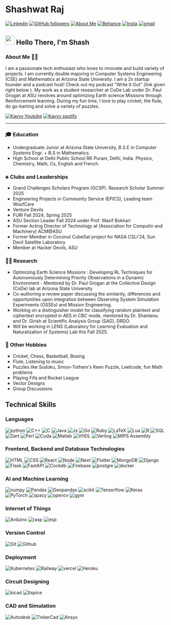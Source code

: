 # Shashwat Raj 


<a href="https://www.linkedin.com/in/raj-shashwat"><img alt="Linkedin" src="https://img.shields.io/badge/linkedin-%230077B5.svg?&style=for-the-badge&logo=Linkedin&logoColor=white&color=0077B5"></a>
<a href="https://www.github.com/darthvader58"><img alt="GitHub followers" src="https://img.shields.io/github/followers/darthvader58?&style=for-the-badge&color=419478&logo=github"></a>
<a href="https://www.shashwatraj.com"><img alt="About Me" src="https://img.shields.io/badge/Website-975ADD?&style=for-the-badge"></a>
<a href="https://www.behance.net/shashwatraj1"><img alt="Behance" src="https://img.shields.io/badge/Behance-%230077B5.svg?&style=for-the-badge&logo=behance&logoColor=white&color=1769FF"></a>
<a href="https://www.instagram.com/shash._me"><img alt="Insta" src="https://img.shields.io/badge/Socials-%20FF0069.svg?&style=for-the-badge&logo=instagram&logoColor=white&color=FF0069"></a>
<a href="mailto:rajayshashwat@gmail.com"><img alt="gmail" src="https://img.shields.io/badge/Contact_Me-%232D2B55.svg?&style=for-the-badge&logo=gmail&color=2D2B55"></a>

## <img src="https://github.com/TheDudeThatCode/TheDudeThatCode/blob/master/Assets/Hi.gif" width="29px"> Hello There, I'm Shash

### About Me 👨‍🦱

I am a passionate tech enthusiast who loves to innovate and build variety of projects. I am currently double majoring  in Computer Systems Engineering (CSE) and Mathematics at Arizona State University. I am a 2x startup founder and a podcast host! Check out my podcast "Write It Out" (link given right below ). My work as a student researcher at CoDe Lab under Dr. Paul Grogan at ASU revolves around optimizing Earth science Missions  through Reinforcement learning. During my fun time, I love to play cricket, the flute, do go-karting and solve a variety of puzzles. <br>

<a href="https://www.youtube.com/@Kavvy.literary"><img alt="Kavvy Youtube" src="https://img.shields.io/badge/Write_It_Out-%FF0000.svg?&style=for-the-badge&logo=youtube&color=FF0000"></a>
<a href="https://open.spotify.com/show/3hOrhL4KTN4vRYUcfstmyy?si=126ae7984d674145"><img alt="Kavvy spotify" src="https://img.shields.io/badge/Write_It_Out-%1ED760.svg?&style=for-the-badge&logo=spotify&logoColor=white&color=1ED760"></a><br>
<hr>

### 🎓 Education 
<ul type=square>
<li>Undergraduate Junior at Arizona State University, B.S.E in Computer Systems Engr. + B.S in Mathematics.</li>  
<li>High School at Delhi Public School RK Puram, Delhi, India. Physics, Chemistry, Math, Cs, English and French.</li></ul>

### ♣️ Clubs and Leaderships 
<ul type=square>
<li>Grand Challenges Scholars Program (GCSP). Research Scholar Summer 2025</li>
<li>Engineering Projects in Community Service (EPICS), Leading team WoofCare</li>
<li>Venture Devils</li>
<li>FURI Fall 2024, Spring 2025</li>
<li>ASU Section Leader Fall 2024 under Prof. Wasif Bokhari</li>
<li>Former Acting Director of Technology at (Association for Computin and Machinery) ACM@ASU</li>
<li>Former Member in Coconut CubeSat project for NASA CSLI'24, Sun Devil Satellite Laboratory</li>
<li>Member at Hacker Devils, ASU</li>
</ul>

### 👨‍🔬 Research 
<ul type=square>
<li>Optimizing Earth Science Missions : Developing RL Techniques for Autonomously Determining Priority Observations in a Dynamic Environment - Mentored by Dr. Paul Grogan at the Collective Design (CoDe) lab at Arizona State University</li>
<li>Co-authoring a review paper discussing the similarity, differences and opportunities upon integration between Observing System Simulation Experiments (OSSEs) and Mission Engineering. </li>
<li>Working on a distinguisher model for classifying random plaintext and ciphertext encrypted in AES in CBC mode, mentored by Dr. Shantanu and Dr. Girish at Scientific Analysis Group (SAG), DRDO. </li>
<li>Will be working in LENS (Laboratory for Learning Evaluation and Naturalization of Systems) Lab this Fall 2025.</li>
</ul>

### 🏏 Other Hobbies 
<ul type=square>
<li>Cricket, Chess, Basketball, Boxing</li>
<li>Flute, Listening to music</li>
<li>Puzzles like Sudoku, Simon-Tothem's Keen Puzzle, Leetcode, fun Math problems</li>
<li>Playing Fifa and Rocket League</li>
<li>Vector Designs</li>
<li>Group Discussions</li>
</ul>

## Technical Skills

### Languages
<p>
<img alt="python" src="https://img.shields.io/badge/Python-%232D2B55.svg?&style=for-the-badge&logo=python&color=2D2B55">
<img alt="C++" src="https://img.shields.io/badge/C++-%232D2B55.svg?&style=for-the-badge&logo=cplusplus&color=2D2B55">
<img alt="C" src="https://img.shields.io/badge/C-%232D2B55.svg?&style=for-the-badge&logo=C&color=2D2B55">
<img alt="Java" src="https://img.shields.io/badge/Java-%232D2B55.svg?&style=for-the-badge&logo=Java&color=2D2B55">
<img alt="Js" src="https://img.shields.io/badge/Javascript-%232D2B55.svg?&style=for-the-badge&logo=javascript&color=2D2B55">
<img alt="Go" src="https://img.shields.io/badge/Go Language-%232D2B55.svg?&style=for-the-badge&logo=go&color=2D2B55">
<img alt="Ruby" src="https://img.shields.io/badge/Ruby-%232D2B55.svg?&style=for-the-badge&logo=Ruby&color=2D2B55">
<img alt="LaTeX" src="https://img.shields.io/badge/LaTeX-%232D2B55.svg?&style=for-the-badge&logo=LaTeX&color=2D2B55">
<img alt="Lua" src="https://img.shields.io/badge/Lua-%232D2B55.svg?&style=for-the-badge&logo=Lua&color=2D2B55">
<img alt="R" src="https://img.shields.io/badge/R-%232D2B55.svg?&style=for-the-badge&logo=R&color=2D2B55">
<img alt="SQL" src="https://img.shields.io/badge/SQL-%232D2B55.svg?&style=for-the-badge&logo=mysql&color=2D2B55">
<img alt="Dart" src="https://img.shields.io/badge/Dart-%232D2B55.svg?&style=for-the-badge&logo=dart&color=2D2B55">
<img alt="Perl" src="https://img.shields.io/badge/Perl-%232D2B55.svg?&style=for-the-badge&logo=perl&color=2D2B55">
  <img alt="Cuda" src="https://img.shields.io/badge/CUDA-%232D2B55.svg?&style=for-the-badge&logo=nvidia&color=2D2B55">
<img alt="Matlab" src="https://img.shields.io/badge/Matlab-%232D2B55.svg?&style=for-the-badge">
<img alt="VHDL" src="https://img.shields.io/badge/VHDL-%232D2B55.svg?&style=for-the-badge">
<img alt="Verilog" src="https://img.shields.io/badge/Verilog-%232D2B55.svg?&style=for-the-badge">
<img alt="MIPS Assembly" src="https://img.shields.io/badge/MIPS_Assembly-%232D2B55.svg?&style=for-the-badge"></p>

### Frontend, Backend and Database Technologies
<p>
<img alt="HTML" src="https://img.shields.io/badge/HTML-%232D2B55.svg?&style=for-the-badge&logo=HTML5&color=2D2B55">
<img alt="CSS" src="https://img.shields.io/badge/CSS-%232D2B55.svg?&style=for-the-badge&logo=css&color=2D2B55">
<img alt="React" src="https://img.shields.io/badge/React-%232D2B55.svg?&style=for-the-badge&logo=react&color=2D2B55">
<img alt="Node" src="https://img.shields.io/badge/Node-%232D2B55.svg?&style=for-the-badge&logo=nodedotjs&color=2D2B55">
<img alt="Next" src="https://img.shields.io/badge/Next-%232D2B55.svg?&style=for-the-badge&logo=nextdotjs&color=2D2B55">
<img alt="Flutter" src="https://img.shields.io/badge/Flutter-%232D2B55.svg?&style=for-the-badge&logo=flutter&color=2D2B55">
<img alt="MongoDB" src="https://img.shields.io/badge/MongoDB-%232D2B55.svg?&style=for-the-badge&logo=mongodb&color=2D2B55">
<img alt="Django" src="https://img.shields.io/badge/Django-%232D2B55.svg?&style=for-the-badge&logo=django&color=2D2B55">
<img alt="Flask" src="https://img.shields.io/badge/Flask-%232D2B55.svg?&style=for-the-badge&logo=flask&color=2D2B55">
<img alt="FastAPI" src="https://img.shields.io/badge/FastAPI-%232D2B55.svg?&style=for-the-badge&logo=fastapi&color=2D2B55">
<img alt="Cockdb" src="https://img.shields.io/badge/CockroachDB-%232D2B55.svg?&style=for-the-badge&logo=cockroachlabs&color=2D2B55">
<img alt="Firebase" src="https://img.shields.io/badge/Firebase-%232D2B55.svg?&style=for-the-badge&logo=firebase&color=2D2B55">
<img alt="postgre" src="https://img.shields.io/badge/PostGreSQL-%232D2B55.svg?&style=for-the-badge&logo=postgresql&color=2D2B55">
<img alt="docker" src="https://img.shields.io/badge/Docker-%232D2B55.svg?&style=for-the-badge&logo=docker&color=2D2B55">
</p>

### AI and Machine Learning
<p>
<img alt="numpy" src="https://img.shields.io/badge/Numpy-%232D2B55.svg?&style=for-the-badge&logo=numpy&color=2D2B55">
<img alt="Pandas" src="https://img.shields.io/badge/Pandas-%232D2B55.svg?&style=for-the-badge&logo=Pandas&color=2D2B55">
<img alt="Geopandas" src="https://img.shields.io/badge/Geopandas-%232D2B55.svg?&style=for-the-badge&logo=geopandas&color=2D2B55">
<img alt="scikit" src="https://img.shields.io/badge/Scikit_Learn-%232D2B55.svg?&style=for-the-badge&logo=scikitlearn&color=2D2B55">
<img alt="Tensorflow" src="https://img.shields.io/badge/Tensorflow-%232D2B55.svg?&style=for-the-badge&logo=tensorflow&color=2D2B55">
<img alt="Keras" src="https://img.shields.io/badge/Keras-%232D2B55.svg?&style=for-the-badge&logo=Keras&color=2D2B55">
<img alt="PyTorch" src="https://img.shields.io/badge/PyTorch-%232D2B55.svg?&style=for-the-badge&logo=pytorch&color=2D2B55">
<img alt="spacy" src="https://img.shields.io/badge/spaCy-%232D2B55.svg?&style=for-the-badge&logo=spacy&color=2D2B55">
<img alt="opencv" src="https://img.shields.io/badge/OpenCV-%232D2B55.svg?&style=for-the-badge&logo=opencv&color=2D2B55">
<img alt="gym" src="https://img.shields.io/badge/OpenAI GYM-%232D2B55.svg?&style=for-the-badge&logo=openaigym&color=2D2B55">
</p>

### Internet of Things
<p>
<img alt="Arduino" src="https://img.shields.io/badge/Arduino-%232D2B55.svg?&style=for-the-badge&logo=Arduino&color=2D2B55">
<img alt="rasp" src="https://img.shields.io/badge/RaspberryPI-%232D2B55.svg?&style=for-the-badge&logo=raspberrypi&color=2D2B55">
<img alt="esp" src="https://img.shields.io/badge/ESP_WIFI-%232D2B55.svg?&style=for-the-badge&logo=esphome&color=2D2B55">
</p>

### Version Control
<p>
<img alt="Git" src="https://img.shields.io/badge/GIT-%232D2B55.svg?&style=for-the-badge&logo=git&color=2D2B55">
<img alt="Github" src="https://img.shields.io/badge/Github-%232D2B55.svg?&style=for-the-badge&logo=github&color=2D2B55">
</p>

### Deployment
<p>
<img alt="Kubernetes" src="https://img.shields.io/badge/Kubernetes-%232D2B55.svg?&style=for-the-badge&logo=kubernetes&color=2D2B55">
<img alt="Railway" src="https://img.shields.io/badge/Railway-%232D2B55.svg?&style=for-the-badge&logo=railway&color=2D2B55">
<img alt="vercel" src="https://img.shields.io/badge/Vercel-%232D2B55.svg?&style=for-the-badge&logo=Vercel&color=2D2B55">
<img alt="Heroku" src="https://img.shields.io/badge/Heroku-%232D2B55.svg?&style=for-the-badge&logo=Heroku&color=2D2B55">
</p>

### Circuit Designing
<p>
<img alt="kicad" src="https://img.shields.io/badge/KiCAD-%232D2B55.svg?&style=for-the-badge&logo=kicad&color=2D2B55">
<img alt="ltspice" src="https://img.shields.io/badge/LTSpice-%232D2B55.svg?&style=for-the-badge&logo=ltspice&color=2D2B55">
</p>

### CAD and Simulation 
<p>
<img alt="Autodesk" src="https://img.shields.io/badge/Autodesk-%232D2B55.svg?&style=for-the-badge&logo=autodesk&color=2D2B55">
<img alt="TinkerCad" src="https://img.shields.io/badge/TinkerCad-%232D2B55.svg?&style=for-the-badge&logo=tinkercad&color=2D2B55">
<img alt="Ansys" src="https://img.shields.io/badge/Ansys-%232D2B55.svg?&style=for-the-badge&logo=Ansys&color=2D2B55">
</p>



<!--
**darthvader58/darthvader58** is a ✨ _special_ ✨ repository because its `README.md` (this file) appears on your GitHub profile.

Here are some ideas to get you started:

- 🔭 I’m currently working on ...
- 🌱 I’m currently learning ...
- 👯 I’m looking to collaborate on ...
- 🤔 I’m looking for help with ...
- 💬 Ask me about ...
- 📫 How to reach me: ...
- 😄 Pronouns: ...
- ⚡ Fun fact: ...
-->
